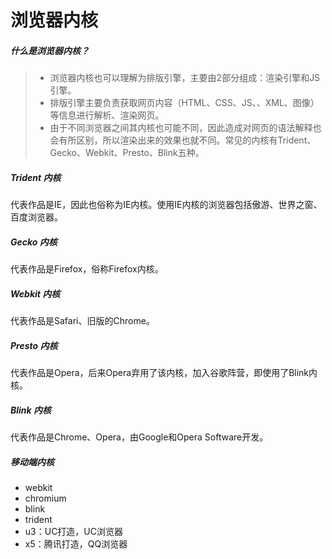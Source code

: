 # 浏览器内核

##### 什么是浏览器内核？

> + 浏览器内核也可以理解为排版引擎，主要由2部分组成：渲染引擎和JS引擎。
>  + 排版引擎主要负责获取网页内容（HTML、CSS、JS、、XML、图像）等信息进行解析、渲染网页。
> + 由于不同浏览器之间其内核也可能不同，因此造成对网页的语法解释也会有所区别，所以渲染出来的效果也就不同。常见的内核有Trident、Gecko、Webkit、Presto、Blink五种。



##### Trident 内核

代表作品是IE，因此也俗称为IE内核。使用IE内核的浏览器包括傲游、世界之窗、百度浏览器。



##### Gecko 内核

代表作品是Firefox，俗称Firefox内核。



##### Webkit 内核

代表作品是Safari、旧版的Chrome。



##### Presto 内核

代表作品是Opera，后来Opera弃用了该内核，加入谷歌阵营，即使用了Blink内核。



##### Blink 内核

代表作品是Chrome、Opera，由Google和Opera Software开发。




##### 移动端内核

+ webkit
+ chromium
+ blink
+ trident
+ u3：UC打造，UC浏览器
+ x5：腾讯打造，QQ浏览器